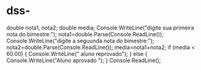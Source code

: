# dss-
double nota1, nota2;             double media;                           Console.WriteLine("digite sua primeira  nota do bimestre:");             nota1=double.Parse(Console.ReadLine());                          Console.WriteLine("digite a seguunda nota do bimestre:");             nota2=double.Parse(Console.ReadLine());               media=nota1+nota2;              if (media &lt; 60.00)             {                  Console.WriteLine(" aluno reprovado");             }             else             {                 Console.WriteLine("Aluno aprovado ");             }                  Console.ReadLine();             
